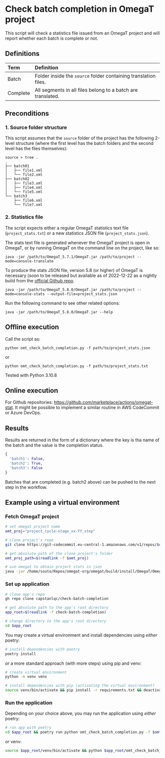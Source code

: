 # Check batch completion in OmegaT project

This script will check a statistics file issued from an OmegaT project and will report whether each batch is complete or not. 

## Definitions

| Term     | Definition | 
|:---------|:----------|
| Batch    | Folder inside the `source` folder containing translation files. |
| Complete | All segments in all files belong to a batch are translated.     |

## Preconditions

### 1. Source folder structure

This script assumes that the `source` folder of the project has the following 2-level structure (where the first level has the batch folders and the second level has the files themselves):

```
source > tree .
.
├── batch01
│   ├── file1.xml
│   └── file2.xml
├── batch02
│   ├── file3.xml
│   ├── file4.xml
│   └── file5.xml
└── batch3
    ├── file6.xml
    └── file7.xml
``` 

### 2. Statistics file 

The script expects either a regular OmegaT statistics text file (`project_stats.txt`) or a new statistics JSON file (`project_stats.json`).

The stats text file is generated whenever the OmegaT project is open in OmegaT, or by running OmegaT on the command line on the project, like so:

```
java -jar /path/to/OmegaT_5.7.1/OmegaT.jar /path/to/project --mode=console-translate
``` 

To produce the stats JSON file, version 5.8 (or higher) of OmegaT is necessary (soon to be released but available as of 2022-12-22 as a nightly build from the [official Github repo](https://github.com/omegat-org/omegat). 

```
java -jar /path/to/OmegaT_5.8.0/OmegaT.jar /path/to/project --mode=console-stats --output-file=project_stats.json
``` 

Run the following command to see other related options:

```
java -jar /path/to/OmegaT_5.8.0/OmegaT.jar --help
```

## Offline execution

Call the script as:

```
python omt_check_batch_completion.py -f path/to/project_stats.json
```

or 

```
python omt_check_batch_completion.py -f path/to/project_stats.txt
```

Tested with Python 3.10.8 

## Online execution

For Github repositories: https://github.com/marketplace/actions/omegat-stat. It might be possible to implement a similar routine in AWS CodeCommit or Azure DevOps.

## Results

Results are returned in the form of a dictionary where the key is tha name of the batch and the value is the completion status.

```python
{
  'batch1': False, 
  'batch2': True, 
  'batch3': False
}
``` 

Batches that are completed (e.g. batch2 above) can be pushed to the next step in the workflow.

## Example using a virtual environment

### Fetch OmegaT project

```bash
# set omegat project name
omt_proj="project_cycle-stage_xx-YY_step"

# clone project's repo
git clone https://git-codecommit.eu-central-1.amazonaws.com/v1/repos/$omt_proj

# get absolute path of the clone project's folder
omt_proj_path=$(readlink -f $omt_proj)

# use omegat to obtain project stats in json
java -jar /home/souto/Repos/omegat-org/omegat/build/install/OmegaT/OmegaT.jar $omt_proj_path  --mode=console-stats --output-file=$omt_proj_path/omegat/project_stats.json
```

### Set up application

```bash
# clone app's repo
gh repo clone capstanlqc/check-batch-completion

# get absolute path to the app's root directory
app_root=$(readlink -f check-batch-completion)

# change directory to the app's root directory
cd $app_root
```

You may create a virtual environment and install dependencies using _either_ poetry:

```bash
# install dependencies with poetry
poetry install
```

_or_ a more standard approach (with more steps) using pip and venv:

```bash
# create virtual environment
python -m venv venv

# install dependencies with pip (activating the virtual environment)
source venv/bin/activate && pip install -r requirements.txt && deactivate
```

### Run the application

Depending on your choice above, you may run the application using _either_ poetry:

```bash
# run app with poetry
cd $app_root && poetry run python omt_check_batch_completion.py -f $omt_proj_path/omegat/project_stats.json && cd -
```

_or_ venv: 

```bash
source $app_root/venv/bin/activate && python $app_root/omt_check_batch_completion.py -f $proj_path/omegat/project_stats.json && deactivate
```